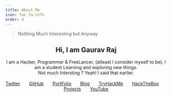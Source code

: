 ```yaml
---
title: About Me
icon: fas fa-info
order: 4
---
```



> Nothing Much Interesting but Anyway

<h2 align="center" > Hi, I am Gaurav Raj</h2>
<div align="center">
I am a Hacker, Programmer & FreeLancer, (atleast I consider myself to be). I am a student Learning and exploring new things. <br> Not much Intersting ? Yeah! I said that earlier.
</div>

<!-- <h2 align="center" > Social Media Handles</h2> -->
<br>
<div align="center">
	<a href="https://twitter.com/thehackersbrain" style="margin-right: 1.5rem" target="_blank">Twitter</a>
	<a href="https://github.com/thehackersbrain" style="margin-right: 1.5rem" target="_blank">GitHub</a>
	<a href="https://gauravraj.tech/" style="margin-right: 1.5rem" target="_blank">PortFolio</a>
	<a href="https://blog.gauravraj.tech/" style="margin-right: 1.5rem" target="_blank">Blog</a>
	<a href="https://tryhackme.com/p/hackersbrain" style="margin-right: 1.5rem" target="_blank">TryHackMe</a>
	<a href="https://app.hackthebox.eu/profile/303514" style="margin-right: 1.5rem" target="_blank">HackTheBox</a>
	<a href="https://github.com/thehackersbrain?tab=repositories" style="margin-right: 1.5rem" target="_blank">Projects</a>
	<a href="https://www.youtube.com/channel/UCpGLOEm0RqivXv3pxNjneNQ" target="_blank">YouTube</a>
</div>

